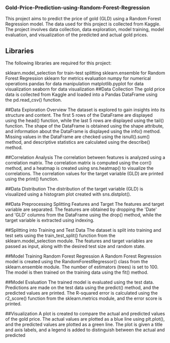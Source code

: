 ### Gold-Price-Prediction-using-Random-Forest-Regression
This project aims to predict the price of gold (GLD) using a Random Forest Regression model. The data used for this project is collected from Kaggle. The project involves data collection, data exploration, model training, model evaluation, and visualization of the predicted and actual gold prices.


## Libraries 
The following libraries are required for this project:

sklearn.model_selection for train-test splitting
sklearn.ensemble for Random Forest Regression
sklearn for metrics evaluation
numpy for numerical operations
pandas for data manipulation
matplotlib.pyplot for data visualization
seaborn for data visualization
##Data Collection
The gold price data is collected from Kaggle and loaded into a Pandas DataFrame using the pd.read_csv() function.

##Data Exploration
Overview
The dataset is explored to gain insights into its structure and content. The first 5 rows of the DataFrame are displayed using the head() function, while the last 5 rows are displayed using the tail() function. The shape of the DataFrame is obtained using the shape attribute, and information about the DataFrame is displayed using the info() method. Missing values in the DataFrame are checked using the isnull().sum() method, and descriptive statistics are calculated using the describe() method.

##Correlation Analysis
The correlation between features is analyzed using a correlation matrix. The correlation matrix is computed using the corr() method, and a heatmap is created using sns.heatmap() to visualize the correlations. The correlation values for the target variable (GLD) are printed using the print() function.

##Data Distribution
The distribution of the target variable (GLD) is visualized using a histogram plot created with sns.distplot().

##Data Preprocessing
Splitting Features and Target
The features and target variable are separated. The features are obtained by dropping the 'Date' and 'GLD' columns from the DataFrame using the drop() method, while the target variable is extracted using indexing.

##Splitting into Training and Test Data
The dataset is split into training and test sets using the train_test_split() function from the sklearn.model_selection module. The features and target variables are passed as input, along with the desired test size and random state.

##Model Training
Random Forest Regression
A Random Forest Regression model is created using the RandomForestRegressor() class from the sklearn.ensemble module. The number of estimators (trees) is set to 100. The model is then trained on the training data using the fit() method.

##Model Evaluation
The trained model is evaluated using the test data. Predictions are made on the test data using the predict() method, and the predicted values are printed. The R-squared error is calculated using the r2_score() function from the sklearn.metrics module, and the error score is printed.

##Visualization
A plot is created to compare the actual and predicted values of the gold price. The actual values are plotted as a blue line using plt.plot(), and the predicted values are plotted as a green line. The plot is given a title and axis labels, and a legend is added to distinguish between the actual and predicted





